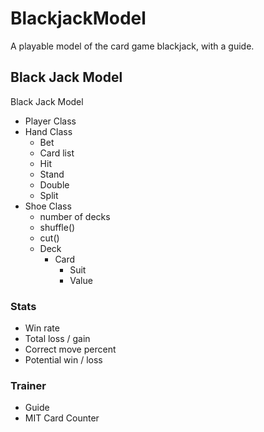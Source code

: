 # BlackjackModel
A playable model of the card game blackjack, with a guide.
## Black Jack Model
Black Jack Model 
* Player Class
* Hand Class 
    * Bet
    * Card list
    * Hit
    * Stand
    * Double
    * Split
* Shoe Class 
    * number of decks
    * shuffle()
    * cut()
    * Deck 
        * Card 
            * Suit
            * Value

### Stats
- Win rate
- Total loss / gain
- Correct move percent
- Potential win / loss

### Trainer
- Guide
- MIT Card Counter